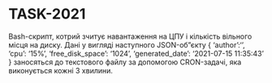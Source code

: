 # TASK-2021

Bash-скрипт, котрий зчитує навантаження на ЦПУ і кількість вільного місця на диску. Дані у вигляді наступного JSON-об”єкту { ‘author’:‘<github login>’, ‘cpu’: ‘15%’, ‘free_disk_space’: ‘1024’, ‘generated_date’: ‘2021-07-15 11:35:43’ } заносяться до текстового файлу за допомогою CRON-задачі, яка виконується кожні 3 хвилини.
